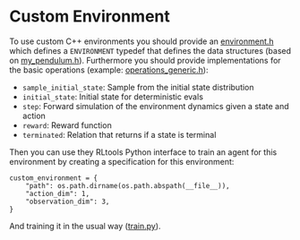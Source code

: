 # Custom Environment

To use custom C++ environments you should provide an [environment.h](./environment.h) which defines a `ENVIRONMENT` typedef that defines the data structures (based on [my_pendulum.h](./my_pendulum/my_pendulum.h)). Furthermore you should provide implementations for the basic operations (example: [operations_generic.h](./my_pendulum/operations_generic.h)):
- `sample_initial_state`: Sample from the initial state distribution
- `initial_state`: Initial state for deterministic evals
- `step`: Forward simulation of the environment dynamics given a state and action
- `reward`: Reward function
- `terminated`: Relation that returns if a state is terminal

Then you can use they RLtools Python interface to train an agent for this environment by creating a specification for this environment:
```
custom_environment = {
    "path": os.path.dirname(os.path.abspath(__file__)),
    "action_dim": 1,
    "observation_dim": 3,
}
```
And training it in the usual way ([train.py](./train.py)).